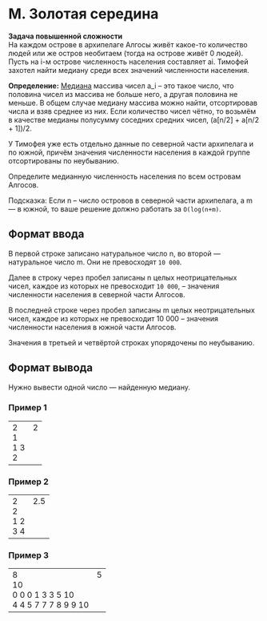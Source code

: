 # M. Золотая середина

**Задача повышенной сложности**<br>
На каждом острове в архипелаге Алгосы живёт какое-то количество людей или же остров необитаем (тогда на острове живёт 0 
людей). Пусть на i-м острове численность населения составляет ai. Тимофей захотел найти медиану среди всех значений численности населения.

**Определение:**  [Медиана](https://ru.wikipedia.org/wiki/Медиана_(статистика)) массива чисел a_i – это такое число, 
что половина чисел из массива не больше него, а другая половина не меньше. В общем случае медиану массива можно найти, 
отсортировав числа и взяв среднее из них. Если количество чисел чётно, то возьмём в качестве медианы полусумму соседних средних чисел, (a[n/2] + a[n/2 + 1])/2.

У Тимофея уже есть отдельно данные по северной части архипелага и по южной, причём значения численности населения в 
каждой группе отсортированы по неубыванию.

Определите медианную численность населения по всем островам Алгосов.

Подсказка: Если n – число островов в северной части архипелага, а m — в южной, то ваше решение должно работать за `O(log(n+m)`.

## Формат ввода

В первой строке записано натуральное число n, во второй — натуральное число m. Они не превосходят `10 000`.

Далее в строку через пробел записаны n целых неотрицательных чисел, каждое из которых не превосходит `10 000`, – значения 
численности населения в северной части Алгосов.

В последней строке через пробел записаны m целых неотрицательных чисел, каждое из которых не превосходит 10 000 – значения 
численности населения в южной части Алгосов.

Значения в третьей и четвёртой строках упорядочены по неубыванию.

## Формат вывода

Нужно вывести одной число — найденную медиану.

### Пример 1

<table><tr>
<td>
2<br>
1<br>
1 3<br>
2
</td>
<td>
2
<br>
<br>
<br>
<br>
</td>
</tr></table>


### Пример 2

<table><tr>
<td>
2<br>
2<br>
1 2<br>
3 4
</td>
<td>
2.5
<br>
<br>
<br>
<br>
</td>
</tr></table>

### Пример 3

<table><tr>
<td>
8<br>
10<br>
0 0 0 1 3 3 5 10<br>
4 4 5 7 7 7 8 9 9 10<br>
</td>
<td>
5
<br>
<br>
<br>
<br>
</td>
</tr></table>